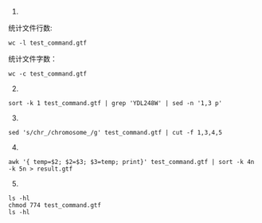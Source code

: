 1.
统计文件行数:
```
wc -l test_command.gtf
```  
统计文件字数：
```
wc -c test_command.gtf
```  
2.
```
sort -k 1 test_command.gtf | grep 'YDL248W' | sed -n '1,3 p'
```  
3.
```
sed 's/chr_/chromosome_/g' test_command.gtf | cut -f 1,3,4,5
```  
4.
```
awk '{ temp=$2; $2=$3; $3=temp; print}' test_command.gtf | sort -k 4n -k 5n > result.gtf
```  
5.
```
ls -hl
chmod 774 test_command.gtf
ls -hl
```